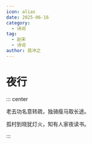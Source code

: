 ```yaml
---
icon: alias
date: 2025-06-16
category:
  - 诗词
tag:
  - 赵宋
  - 诗词
author: 晁冲之
---
```


# 夜行

<!-- more -->


::: center 

老去功名意转疏，独骑瘦马取长途。

孤村到晓犹灯火，知有人家夜读书。

:::